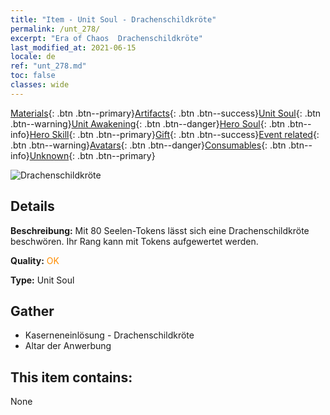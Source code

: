```yaml
---
title: "Item - Unit Soul - Drachenschildkröte"
permalink: /unt_278/
excerpt: "Era of Chaos  Drachenschildkröte"
last_modified_at: 2021-06-15
locale: de
ref: "unt_278.md"
toc: false
classes: wide
---
```

 [Materials](/ItemsDE/){: .btn .btn--primary}[Artifacts](/ItemsDE/Artifacts/){: .btn .btn--success}[Unit Soul](/ItemsDE/UnitSoul/){: .btn .btn--warning}[Unit Awakening](/ItemsDE/UnitAwakening/){: .btn .btn--danger}[Hero Soul](/ItemsDE/HeroSoul/){: .btn .btn--info}[Hero Skill](/ItemsDE/HeroSkill/){: .btn .btn--primary}[Gift](/ItemsDE/Gift/){: .btn .btn--success}[Event related](/ItemsDE/Events/){: .btn .btn--warning}[Avatars](/ItemsDE/Avatars/){: .btn .btn--danger}[Consumables](/ItemsDE/Consumables/){: .btn .btn--info}[Unknown](/ItemsDE/Unknown/){: .btn .btn--primary}

 ![Drachenschildkröte](/images/u/ti_longgui.jpg)

## Details
 **Beschreibung:** Mit 80 Seelen-Tokens lässt sich eine Drachenschildkröte beschwören. Ihr Rang kann mit Tokens aufgewertet werden.

 **Quality:** <span style="color: #FF8C00">OK</span>

 **Type:** Unit Soul

## Gather

*    Kaserneneinlösung - Drachenschildkröte 
*    Altar der Anwerbung 

## This item contains:

  None

